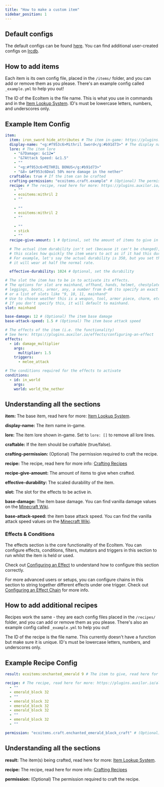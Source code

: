 ```yaml
---
title: "How to make a custom item"
sidebar_position: 1
---
```


## Default configs
The default configs can be found [here](https://github.com/Auxilor/EcoItems/blob/master/eco-core/core-plugin/src/main/resources/items/).
You can find additional user-created configs on [lrcdb](https://lrcdb.auxilor.io/).

## How to add items
Each item is its own config file, placed in the `/items/` folder, and you can add or remove them as you please. There's an example config called `_example.yml` to help you out!

The ID of the EcoItem is the file name. This is what you use in commands and in the [Item Lookup System](https://plugins.auxilor.io/all-plugins/the-item-lookup-system).
ID's must be lowercase letters, numbers, and underscores only.

## Example Item Config

```yaml
item:
  item: iron_sword hide_attributes # The item in-game: https://plugins.auxilor.io/all-plugins/the-item-lookup-system
  display-name: "<g:#f953c6>Mithril Sword</g:#b91d73>" # The display name of the item
  lore: # The item lore
    - "&7Damage: &c12❤"
    - "&7Attack Speed: &c1.5"
    - ""
    - "<g:#f953c6>MITHRIL BONUS</g:#b91d73>"
    - "&8» &#f953c6Deal 50% more damage in the nether"
  craftable: true # If the item can be crafted
  crafting-permission: "ecoitems.craft.example" # (Optional) The permission required to craft this recipe.
  recipe: # The recipe, read here for more: https://plugins.auxilor.io/all-plugins/the-item-lookup-system#crafting-recipes
    - ""
    - ecoitems:mithril 2
    - ""
     
    - ""
    - ecoitems:mithril 2
    - ""
     
    - ""
    - stick
    - ""
  recipe-give-amount: 1 # Optional, set the amount of items to give in the recipe

  # The actual item durability isn't set (because it can't be changed), but instead
  # this scales how quickly the item wears to act as if it had this durability.
  # For example, let's say the actual durability is 350, but you set this to 700,
  # it will wear at half the normal rate.

  effective-durability: 1024 # Optional, set the durability

# The slot the item has to be in to activate its effects.
# The options for slot are mainhand, offhand, hands, helmet, chestplate,
# leggings, boots, armor, any, a number from 0-40 (to specify an exact slot),
# or a list of slots like "9, 10, 11, mainhand"
# Use to choose weather this is a weapon, tool, armor piece, charm, etc.
# If you don't specify this, it will default to mainhand.
slot: mainhand

base-damage: 12 # (Optional) The item base damage
base-attack-speed: 1.5 # (Optional) The item base attack speed

# The effects of the item (i.e. the functionality)
# See here: https://plugins.auxilor.io/effects/configuring-an-effect
effects:
  - id: damage_multiplier
    args:
      multiplier: 1.5
    triggers:
      - melee_attack

# The conditions required for the effects to activate
conditions:
  - id: in_world
    args:
    world: world_the_nether
```

## Understanding all the sections

**item:** The base item, read here for more: [Item Lookup System](https://plugins.auxilor.io/all-plugins/the-item-lookup-system).

**display-name:** The item name in-game.

**lore:** The item lore shown in-game. Set to `lore: []` to remove all lore lines.

**craftable:** If the item should be craftable (true/false).

**crafting-permission:** (Optional) The permission required to craft the recipe.

**recipe:** The recipe, read here for more info: [Crafting Recipes](https://plugins.auxilor.io/all-plugins/the-item-lookup-system#crafting-recipes)

**recipe-give-amount:** The amount of items to give when crafted.

**effective-durability:** The scaled durability of the item.

**slot:** The slot for the effects to be active in.

**base-damage:** The item base damage. You can find vanilla damage values on the [Minecraft Wiki](https://minecraft.wiki/w/Damage#Dealing_damage).

**base-attack-speed:** the item base attack speed. You can find the vanilla attack speed values on the [Minecraft Wiki](https://minecraft.wiki/w/Damage#Dealing_damage).

### Effects & Conditions

The effects section is the core functionality of the EcoItem. You can configure effects, conditions, filters, mutators and triggers in this section to run whilst the item is held or used.

Check out [Configuring an Effect](https://plugins.auxilor.io/effects/configuring-an-effect) to understand how to configure this section correctly.

For more advanced users or setups, you can configure chains in this section to string together different effects under one trigger. Check out [Configuring an Effect Chain](https://plugins.auxilor.io/effects/configuring-a-chain) for more info.


## How to add additional recipes
Recipes work the same - they are each config files placed in the `/recipes/` folder, and you can add or remove them as you please. There's also an example config called `_example.yml` to help you out!

The ID of the recipe is the file name. This currently doesn't have a function but make sure it is unique.
ID's must be lowercase letters, numbers, and underscores only.

## Example Recipe Config
```yaml
result: ecoitems:enchanted_emerald 9 # The item to give, read here for more: https://plugins.auxilor.io/all-plugins/the-item-lookup-system

recipe: # The recipe, read here for more: https://plugins.auxilor.io/all-plugins/the-item-lookup-system#crafting-recipes
  - ""
  - emerald_block 32
  - ""
  - emerald_block 32
  - emerald_block 32
  - emerald_block 32
  - ""
  - emerald_block 32
  - ""

permission: "ecoitems.craft.enchanted_emerald_block_craft" # (Optional) The permission required to craft this recipe.
```

## Understanding all the sections

**result:** The item(s) being crafted, read here for more: [Item Lookup System](https://plugins.auxilor.io/all-plugins/the-item-lookup-system).

**recipe:** The recipe, read here for more info: [Crafting Recipes](https://plugins.auxilor.io/all-plugins/the-item-lookup-system#crafting-recipes)

**permission:** (Optional) The permission required to craft the recipe.